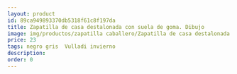 ```yaml
---
layout: product
id: 89ca949893370db5318f61c8f197da
title: Zapatilla de casa destalonada con suela de goma. Dibujo
image: img/productos/zapatilla caballero/Zapatilla de casa destalonada con suela de goma. Dibujo=23=negro gris  Vulladi invierno.webp
price: 23
tags: negro gris  Vulladi invierno
description: 
order: 0
---
```

